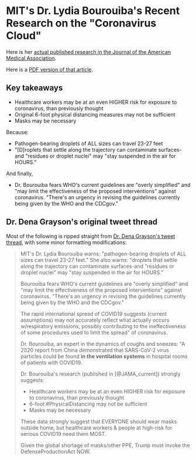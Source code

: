 # MIT's Dr. Lydia Bourouiba's Recent Research on the "Coronavirus Cloud"

Here is her [actual published research in the Journal of the American Medical Association](https://jamanetwork.com/journals/jama/fullarticle/2763852?appId=scweb).

Here is a [PDF version of that article](https://drive.google.com/file/d/1zwmrp5xazMsduPVzYp0RDAdrMnkyDG00/view?usp=sharing).

## Key takeaways

- Healthcare workers may be at an even HIGHER risk for exposure to coronavirus, than previously thought
- Original 6-foot physical distancing measures may not be sufficient
- Masks may be necessary

Because:

- Pathogen-bearing droplets of ALL sizes can travel 23-27 feet
- "[D]roplets that settle along the trajectory can contaminate surfaces-and "residues or droplet nuclei" may "stay suspended in the air for HOURS."

And finally,

- Dr. Bourouiba fears WHO's current guidelines are "overly simplified" and "may limit the effectiveness of the proposed interventions" against coronavirus. "There's an urgency in revising the guidelines currently being given by the WHO and the CDCgov."

## Dr. Dena Grayson's original tweet thread

Most of the following is ripped straight from [Dr. Dena Grayson's tweet thread](https://twitter.com/DrDenaGrayson/status/1245050039359156232), with some minor formatting modifications:

> MIT's Dr. Lydia Bourouiba warns: "pathogen-bearing droplets of ALL sizes can travel 23-27 feet." She also warns: "droplets that settle along the trajectory can contaminate surfaces-and "residues or droplet nuclei" may "stay suspended in the air for HOURS."
> 
> Bourouiba fears WHO's current guidelines are "overly simplified" and "may limit the effectiveness of the proposed interventions" against coronavirus. "There's an urgency in revising the guidelines currently being given by the WHO and the CDCgov."
>
> The rapid international spread of COVID19 suggests (current assumptions) may not accurately reflect what actually occurs w/respiratory emissions, possibly contributing to the ineffectiveness of some procedures used to limit the spread" of coronavirus.
> 
> Dr. Bourouiba, an expert in the dynamics of coughs and sneezes: "A 2020 report from China demonstrated that SARS-CoV-2 virus particles could be found **in the ventilation systems** in hospital rooms of patients with COVID19.
> 
> Dr. Bourouiba's research (published in [@JAMA_current]) strongly suggests:
> 
> - Healthcare workers may be at an even HIGHER risk for exposure to coronavirus, than previously thought
> - 6-foot #PhysicalDistancing may not be sufficient
> - Masks may be necessary
>
> These data strongly suggest that EVERYONE should wear masks outside home, but healthcare workers & people at high-risk for serious COVID19 need them MOST.
> 
> Given the global shortage of masks/other PPE, Trump must invoke the DefenseProductionAct NOW.
